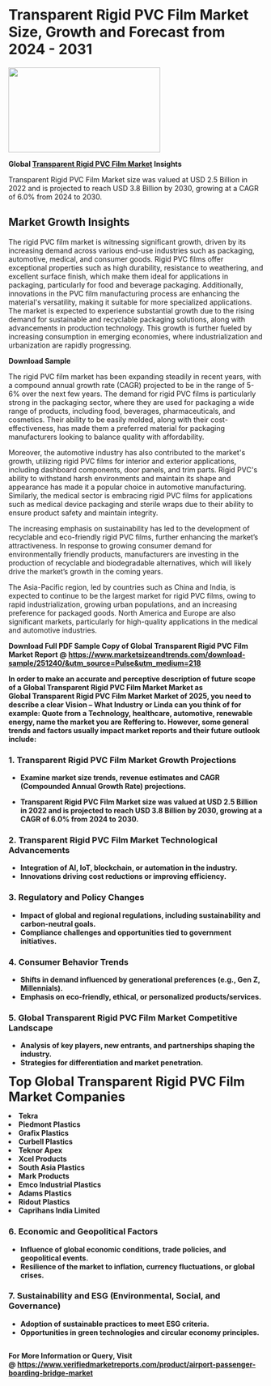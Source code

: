<H1>Transparent Rigid PVC Film Market Size, Growth and Forecast from 2024 - 2031</H1><img class="aligncenter size-medium wp-image-584254" src="https://thirdeyenews.in/wp-content/uploads/2024/09/Global-Market-Research-300x168.jpeg" alt="" width="300" height="168" /><p><strong>Global&nbsp;<a href="https://www.marketsizeandtrends.com/download-sample/251240/&amp;utm_source=Pulse&amp;utm_medium=218">Transparent Rigid PVC Film Market</a> Insights</strong></p><p>Transparent Rigid PVC Film Market size was valued at USD 2.5 Billion in 2022 and is projected to reach USD 3.8 Billion by 2030, growing at a CAGR of 6.0% from 2024 to 2030.</p><p><h2>Market Growth Insights</h2> <p>The rigid PVC film market is witnessing significant growth, driven by its increasing demand across various end-use industries such as packaging, automotive, medical, and consumer goods. Rigid PVC films offer exceptional properties such as high durability, resistance to weathering, and excellent surface finish, which make them ideal for applications in packaging, particularly for food and beverage packaging. Additionally, innovations in the PVC film manufacturing process are enhancing the material's versatility, making it suitable for more specialized applications. The market is expected to experience substantial growth due to the rising demand for sustainable and recyclable packaging solutions, along with advancements in production technology. This growth is further fueled by increasing consumption in emerging economies, where industrialization and urbanization are rapidly progressing.</p> <p><strong>Download Sample</strong></p> <p>The rigid PVC film market has been expanding steadily in recent years, with a compound annual growth rate (CAGR) projected to be in the range of 5-6% over the next few years. The demand for rigid PVC films is particularly strong in the packaging sector, where they are used for packaging a wide range of products, including food, beverages, pharmaceuticals, and cosmetics. Their ability to be easily molded, along with their cost-effectiveness, has made them a preferred material for packaging manufacturers looking to balance quality with affordability.</p> <p>Moreover, the automotive industry has also contributed to the market's growth, utilizing rigid PVC films for interior and exterior applications, including dashboard components, door panels, and trim parts. Rigid PVC's ability to withstand harsh environments and maintain its shape and appearance has made it a popular choice in automotive manufacturing. Similarly, the medical sector is embracing rigid PVC films for applications such as medical device packaging and sterile wraps due to their ability to ensure product safety and maintain integrity.</p> <p>The increasing emphasis on sustainability has led to the development of recyclable and eco-friendly rigid PVC films, further enhancing the market’s attractiveness. In response to growing consumer demand for environmentally friendly products, manufacturers are investing in the production of recyclable and biodegradable alternatives, which will likely drive the market’s growth in the coming years.</p> <p>The Asia-Pacific region, led by countries such as China and India, is expected to continue to be the largest market for rigid PVC films, owing to rapid industrialization, growing urban populations, and an increasing preference for packaged goods. North America and Europe are also significant markets, particularly for high-quality applications in the medical and automotive industries.</p> <p><strong></p><p><span class=""><strong>Download Full PDF Sample Copy of Global Transparent Rigid PVC Film Market Report</strong> @ <a href="https://www.marketsizeandtrends.com/download-sample/251240/&amp;utm_source=Pulse&amp;utm_medium=218" target="_blank">https://www.marketsizeandtrends.com/download-sample/251240/&amp;utm_source=Pulse&amp;utm_medium=218</a></span></p><p>In order to make an accurate and perceptive description of future scope of a Global&nbsp;Transparent Rigid PVC Film Market Market as Global&nbsp;Transparent Rigid PVC Film Market Market of 2025, you need to describe a clear Vision &ndash; What Industry or Linda can you think of for example: Quote from a Technology, healthcare, automotive, renewable energy, name the market you are Reffering to. However, some general trends and factors usually impact market reports and their future outlook include:</p><h3>1.&nbsp;<strong>Transparent Rigid PVC Film Market Growth Projections</strong></h3><ul><li>Examine market size trends, revenue estimates and CAGR (Compounded Annual Growth Rate) projections.</li><li><p>Transparent Rigid PVC Film Market size was valued at USD 2.5 Billion in 2022 and is projected to reach USD 3.8 Billion by 2030, growing at a CAGR of 6.0% from 2024 to 2030.</p></li></ul><h3>2.&nbsp;<strong>Transparent Rigid PVC Film Market Technological Advancements</strong></h3><ul><li>Integration of AI, IoT, blockchain, or automation in the industry.</li><li>Innovations driving cost reductions or improving efficiency.</li></ul><h3>3.&nbsp;<strong>Regulatory and Policy Changes</strong></h3><ul><li>Impact of global and regional regulations, including sustainability and carbon-neutral goals.</li><li>Compliance challenges and opportunities tied to government initiatives.</li></ul><h3>4.&nbsp;<strong>Consumer Behavior Trends</strong></h3><ul><li>Shifts in demand influenced by generational preferences (e.g., Gen Z, Millennials).</li><li>Emphasis on eco-friendly, ethical, or personalized products/services.</li></ul><h3>5.&nbsp;<strong>Global Transparent Rigid PVC Film Market Competitive Landscape</strong></h3><ul><li>Analysis of key players, new entrants, and partnerships shaping the industry.</li><li>Strategies for differentiation and market penetration.</li></ul><p data-pm-slice="1 1 []"><span style="color: inherit; font-family: inherit; font-size: 25px;">Top Global Transparent Rigid PVC Film Market Companies</span></p><div class="" data-test-id=""><p><li>Tekra</li><li> Piedmont Plastics</li><li> Grafix Plastics</li><li> Curbell Plastics</li><li> Teknor Apex</li><li> Xcel Products</li><li> South Asia Plastics</li><li> Mark Products</li><li> Emco Industrial Plastics</li><li> Adams Plastics</li><li> Ridout Plastics</li><li> Caprihans India Limited</li></p></div><h3>6.&nbsp;<strong>Economic and Geopolitical Factors</strong></h3><ul><li>Influence of global economic conditions, trade policies, and geopolitical events.</li><li>Resilience of the market to inflation, currency fluctuations, or global crises.</li></ul><h3>7.&nbsp;<strong>Sustainability and ESG (Environmental, Social, and Governance)</strong></h3><ul><li>Adoption of sustainable practices to meet ESG criteria.</li><li>Opportunities in green technologies and circular economy principles.</li></ul><h2><strong style="font-size: 14px;">For More Information or Query, Visit @&nbsp;</strong><a style="background-color: #ffffff; font-size: 14px;" href="https://www.marketsizeandtrends.com/report/transparent-rigid-pvc-film-market/" target="_blank">https://www.verifiedmarketreports.com/product/airport-passenger-boarding-bridge-market</a></h2>
